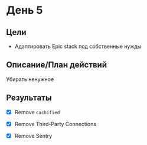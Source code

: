 # День 5

## Цели

- Адаптировать Epic stack под собственные нужды

## Описание/План действий

Убирать ненужное

## Результаты

- [x] Remove `cachified`

- [x] Remove Third-Party Connections

- [x] Remove Sentry
